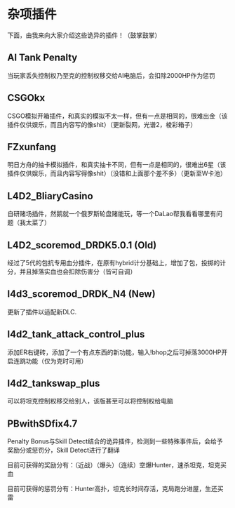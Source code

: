 # 杂项插件
下面，由我来向大家介绍这些诡异的插件！（鼓掌鼓掌）

## AI Tank Penalty
当玩家丢失控制权乃至克的控制权移交给AI电脑后，会扣除2000HP作为惩罚

## CSGOkx
CSGO模拟开箱插件，和真实的模拟不太一样，但有一点是相同的，很难出金（该插件仅供娱乐，而且内容写的像shit）（更新裂网，光谱2，棱彩箱子）

## FZxunfang
明日方舟的抽卡模拟插件，和真实抽卡不同，但有一点是相同的，很难出6星（该插件仅供娱乐，而且内容写得像shit）（没错和上面那个差不多）（更新至W卡池）

## L4D2_BliaryCasino
自研赌场插件，然鹅就一个俄罗斯轮盘赌能玩，等一个DaLao帮我看看哪里有问题（我太菜了）

## L4D2_scoremod_DRDK5.0.1 (Old)
经过了5代的包抗专用血分插件，在原有hybrid计分基础上，增加了包，投掷的计分，并且掉落实血也会扣除伤害分（皆可自调）

## l4d3_scoremod_DRDK_N4 (New)
更新了插件以适配新DLC.

## l4d2_tank_attack_control_plus
添加ER右键砖，添加了一个有点东西的新功能，输入!bhop之后可掉落3000HP开启连跳功能（仅为克时可用）

## l4d2_tankswap_plus
可以将坦克控制权移交给别人，该版甚至可以将控制权给电脑

## PBwithSDfix4.7
Penalty Bonus与Skill Detect结合的诡异插件，检测到一些特殊事件后，会给予奖励分或惩罚分，Skill Detect进行了翻译

目前可获得的奖励分有：（近战）（爆头）（连续）空爆Hunter，速杀坦克，坦克买血

目前可获得的惩罚分有：Hunter高扑，坦克长时间存活，克局跑分进屋，生还买雷
